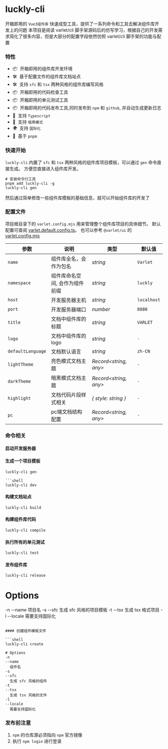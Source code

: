 # luckly-cli

开箱即用的 `Vue3组件库` 快速成型工具，提供了一系列命令和工具去解决组件库开发上的问题
本项目是阅读 varlet/cli 脚手架源码后的仿写学习，根据自己的开发需求简化了很多内容，但是大部分的配置字段依然仿照 varlet/cli 脚手架的功能与配置

### 特性
- 📦 &nbsp;开箱即用的组件库开发环境
- 🛠️ &nbsp;基于配置文件的组件库文档站点
- 🛠️ &nbsp;支持 `sfc` 和 `tsx` 两种风格的组件库编写风格
- 📦 &nbsp;开箱即用的代码检查工具
- 📦 &nbsp;开箱即用的单元测试工具
- 📦 &nbsp;开箱即用的代码发布工具,同时发布到 `npm` 和 `github`, 并自动生成更新日志
- 💪 &nbsp;支持 `Typescript`
- 💪 &nbsp;支持 `暗黑模式`
- 🌍 &nbsp;支持 `国际化`
- 🚀 &nbsp;基于 `pnpm`

### 快速开始

`luckly-cli` 内置了 `sfc` 和 `tsx` 两种风格的组件库项目模板，可以通过 `gen` 命令直接生成。
方便您直接进入组件库开发。

```shell
# 安装命令行工具
pnpm add luckly-cli -g
luckly-cli gen
```

然后通过简单修改一些组件库模板的基础信息，就可以开始组件库的开发了

### 配置文件

项目根目录下的 `varlet.config.mjs` 用来管理整个组件库项目的具体细节。
默认配置可查阅 [varlet.default.config.ts](https://github.com/varletjs/varlet/blob/dev/packages/varlet-cli/src/node/config/varlet.default.config.ts)。
也可以参考 `@varlet/ui` 的 [varlet.config.mjs](https://github.com/varletjs/varlet/blob/dev/packages/varlet-ui/varlet.config.mjs)

| 参数 | 说明 | 类型 | 默认值 |
| ----- | -------------- | -------- | ---------- |
| `name` | 组件库全名，会作为包名 | _string_ | `Varlet` |
| `namespace` | 组件库命名空间, 会作为组件前缀 | _string_ | `luckly` |
| `host` | 开发服务器主机 | _string_ | `localhost` |
| `port` | 开发服务器端口 | _number_ | `8080` |
| `title` | 文档中组件库的标题 | _string_ | `VARLET` |
| `logo` | 文档中组件库的logo | _string_ | `-` |
| `defaultLanguage` | 文档默认语言 | _string_ | `zh-CN` |
| `lightTheme` | 亮色模式文档主题 | _Record<string, any>_ | `-` |
| `darkTheme` | 暗黑模式文档主题 | _Record<string, any>_ | `-` |
| `highlight` | 文档代码片段样式相关 | _{ style: string }_ | `-` |
| `pc` | pc端文档结构配置 | _Record<string, any>_ | `-` |


### 命令相关

#### 启动开发服务器

#### 生成一个项目模板

```shell
luckly-cli gen

```shell
luckly-cli dev
```

#### 构建文档站点

```shell
luckly-cli build
```


#### 构建组件库代码

```shell
luckly-cli compile
```

#### 执行所有的单元测试

```shell
luckly-cli test
```

#### 发布组件库

```shell
luckly-cli release
```

# Options
-n
--name
  项目名
-s
--sfc
  生成 sfc 风格的项目模板
-t
--tsx
  生成 tsx 格式项目
-l
--locale
  需要支持国际化
```

#### 创建组件模板文件

```shell
luckly-cli create

# Options
-n
--name
  组件名
-s
--sfc
  生成 sfc 风格的组件
-t
--tsx
  生成 tsx 风格的文件
-l
--locale
  需要支持国际化
```

### 发布前注意

1. `npm` 的仓库源必须指向 `npm` 官方镜像
2. 执行 `npm login` 进行登录
